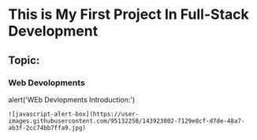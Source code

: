 # This is My First Project In Full-Stack Development
## Topic:
### Web Devolopments

alert('WEb Devlopments Introduction:')
```
![javascript-alert-box](https://user-images.githubusercontent.com/95132258/143923802-7129e8cf-d7de-48a7-ab3f-2cc74bb7ffa9.jpg)


```

